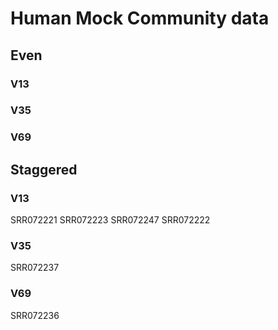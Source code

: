 # Human Mock Community data

## Even

### V13

### V35


### V69


## Staggered

### V13

SRR072221
SRR072223
SRR072247
SRR072222

### V35

SRR072237

### V69

SRR072236


